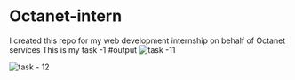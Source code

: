 # Octanet-intern
I created this repo for my web development internship on behalf of Octanet services
This is my task -1
#output
![task -11](https://github.com/Pavankolisetty/Octanet-intern/assets/94092826/bc3cc9a4-d264-41ea-8f31-cff850d0c461)

![task - 12](https://github.com/Pavankolisetty/Octanet-intern/assets/94092826/63d4d8e6-88e3-43b1-8d1e-2848f75ef426)


